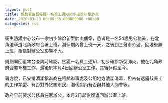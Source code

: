 ```yaml
---
layout: post
title: 規劃署確認接獲一名員工通知初步確診新型肺炎
date: 2020-03-20 00:00:56.000000000 +08:00
categories: rss
---
```


衞生防護中心公布一宗初步確診新型肺炎個案，患者是一名54歲男公務員，在北角渣華道北角政府合署上班，潛伏期內曾上班一天，之後到三藩市外遊，回港後無上班，相信對辦公室影響不大。

規劃署回覆本台查詢時確認，接獲一名員工通知，初步確診新型肺炎，他在北角政府合署15樓工作，最後於本月4日回辦公室工作，其後休假至今。

署方說，已安排清潔承辦商在相關辦事處及公用地方清潔消毒，但未有透露該員工的工作類型、有否對外接觸市民、潛伏期內有否與其他人開會等。

政府早前要求公務員在家辦公，本月2日起恢復返回辦公室上班。
